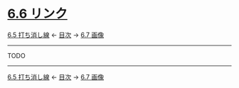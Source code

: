 # [6.6 リンク](https://higuma.github.io/github-markdown-guide/#links)

[6.5 打ち消し線](strikethrough-extension.md)
← [目次](index.md) →
[6.7 画像](images.md)

------------------------------------------------------------------------

TODO

------------------------------------------------------------------------

[6.5 打ち消し線](strikethrough-extension.md)
← [目次](index.md) →
[6.7 画像](images.md)
